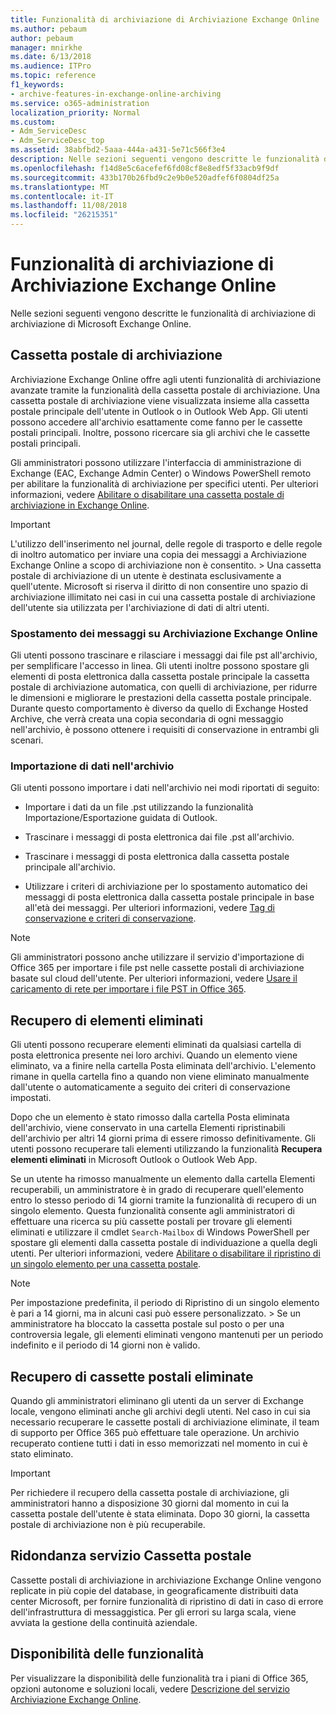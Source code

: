 ```yaml
---
title: Funzionalità di archiviazione di Archiviazione Exchange Online
ms.author: pebaum
author: pebaum
manager: mnirkhe
ms.date: 6/13/2018
ms.audience: ITPro
ms.topic: reference
f1_keywords:
- archive-features-in-exchange-online-archiving
ms.service: o365-administration
localization_priority: Normal
ms.custom:
- Adm_ServiceDesc
- Adm_ServiceDesc_top
ms.assetid: 38abfbd2-5aaa-444a-a431-5e71c566f3e4
description: Nelle sezioni seguenti vengono descritte le funzionalità di archiviazione di archiviazione di Microsoft Exchange Online.
ms.openlocfilehash: f14d8e5c6acefef6fd08cf8e8edf5f33acb9f9df
ms.sourcegitcommit: 433b170b26fbd9c2e9b0e520adfef6f0804df25a
ms.translationtype: MT
ms.contentlocale: it-IT
ms.lasthandoff: 11/08/2018
ms.locfileid: "26215351"
---
```

# <a name="archive-features-in-exchange-online-archiving"></a>Funzionalità di archiviazione di Archiviazione Exchange Online

Nelle sezioni seguenti vengono descritte le funzionalità di archiviazione di archiviazione di Microsoft Exchange Online.
  
## <a name="archive-mailbox"></a>Cassetta postale di archiviazione

Archiviazione Exchange Online offre agli utenti funzionalità di archiviazione avanzate tramite la funzionalità della cassetta postale di archiviazione. Una cassetta postale di archiviazione viene visualizzata insieme alla cassetta postale principale dell'utente in Outlook o in Outlook Web App. Gli utenti possono accedere all'archivio esattamente come fanno per le cassette postali principali. Inoltre, possono ricercare sia gli archivi che le cassette postali principali.
  
Gli amministratori possono utilizzare l'interfaccia di amministrazione di Exchange (EAC, Exchange Admin Center) o Windows PowerShell remoto per abilitare la funzionalità di archiviazione per specifici utenti. Per ulteriori informazioni, vedere [Abilitare o disabilitare una cassetta postale di archiviazione in Exchange Online](https://go.microsoft.com/fwlink/p/?LinkId=404425).
  
> [!IMPORTANT]
>  L'utilizzo dell'inserimento nel journal, delle regole di trasporto e delle regole di inoltro automatico per inviare una copia dei messaggi a Archiviazione Exchange Online a scopo di archiviazione non è consentito. >  Una cassetta postale di archiviazione di un utente è destinata esclusivamente a quell'utente. Microsoft si riserva il diritto di non consentire uno spazio di archiviazione illimitato nei casi in cui una cassetta postale di archiviazione dell'utente sia utilizzata per l'archiviazione di dati di altri utenti. 
  
### <a name="move-messages-to-exchange-online-archiving"></a>Spostamento dei messaggi su Archiviazione Exchange Online

Gli utenti possono trascinare e rilasciare i messaggi dai file pst all'archivio, per semplificare l'accesso in linea. Gli utenti inoltre possono spostare gli elementi di posta elettronica dalla cassetta postale principale la cassetta postale di archiviazione automatica, con quelli di archiviazione, per ridurre le dimensioni e migliorare le prestazioni della cassetta postale principale. Durante questo comportamento è diverso da quello di Exchange Hosted Archive, che verrà creata una copia secondaria di ogni messaggio nell'archivio, è possono ottenere i requisiti di conservazione in entrambi gli scenari. 
  
### <a name="import-data-to-the-archive"></a>Importazione di dati nell'archivio

Gli utenti possono importare i dati nell'archivio nei modi riportati di seguito:
  
- Importare i dati da un file .pst utilizzando la funzionalità Importazione/Esportazione guidata di Outlook.
    
- Trascinare i messaggi di posta elettronica dai file .pst all'archivio.
    
- Trascinare i messaggi di posta elettronica dalla cassetta postale principale all'archivio.
    
- Utilizzare i criteri di archiviazione per lo spostamento automatico dei messaggi di posta elettronica dalla cassetta postale principale in base all'età dei messaggi. Per ulteriori informazioni, vedere [Tag di conservazione e criteri di conservazione](https://go.microsoft.com/fwlink/p/?LinkId=314153).
    
> [!NOTE]
> Gli amministratori possono anche utilizzare il servizio d'importazione di Office 365 per importare i file pst nelle cassette postali di archiviazione basate sul cloud dell'utente. Per ulteriori informazioni, vedere [Usare il caricamento di rete per importare i file PST in Office 365](https://go.microsoft.com/fwlink/p/?linkid=823074). 
  
## <a name="deleted-item-recovery"></a>Recupero di elementi eliminati

Gli utenti possono recuperare elementi eliminati da qualsiasi cartella di posta elettronica presente nei loro archivi. Quando un elemento viene eliminato, va a finire nella cartella Posta eliminata dell'archivio. L'elemento rimane in quella cartella fino a quando non viene eliminato manualmente dall'utente o automaticamente a seguito dei criteri di conservazione impostati.
  
Dopo che un elemento è stato rimosso dalla cartella Posta eliminata dell'archivio, viene conservato in una cartella Elementi ripristinabili dell'archivio per altri 14 giorni prima di essere rimosso definitivamente. Gli utenti possono recuperare tali elementi utilizzando la funzionalità **Recupera elementi eliminati** in Microsoft Outlook o Outlook Web App. 
  
Se un utente ha rimosso manualmente un elemento dalla cartella Elementi recuperabili, un amministratore è in grado di recuperare quell'elemento entro lo stesso periodo di 14 giorni tramite la funzionalità di recupero di un singolo elemento. Questa funzionalità consente agli amministratori di effettuare una ricerca su più cassette postali per trovare gli elementi eliminati e utilizzare il cmdlet  `Search-Mailbox` di Windows PowerShell per spostare gli elementi dalla cassetta postale di individuazione a quella degli utenti. Per ulteriori informazioni, vedere [Abilitare o disabilitare il ripristino di un singolo elemento per una cassetta postale](https://go.microsoft.com/fwlink/p/?LinkId=314155).
  
> [!NOTE]
>  Per impostazione predefinita, il periodo di Ripristino di un singolo elemento è pari a 14 giorni, ma in alcuni casi può essere personalizzato. >  Se un amministratore ha bloccato la cassetta postale sul posto o per una controversia legale, gli elementi eliminati vengono mantenuti per un periodo indefinito e il periodo di 14 giorni non è valido. 
  
## <a name="deleted-mailbox-recovery"></a>Recupero di cassette postali eliminate

Quando gli amministratori eliminano gli utenti da un server di Exchange locale, vengono eliminati anche gli archivi degli utenti. Nel caso in cui sia necessario recuperare le cassette postali di archiviazione eliminate, il team di supporto per Office 365 può effettuare tale operazione. Un archivio recuperato contiene tutti i dati in esso memorizzati nel momento in cui è stato eliminato.
  
> [!IMPORTANT]
> Per richiedere il recupero della cassetta postale di archiviazione, gli amministratori hanno a disposizione 30 giorni dal momento in cui la cassetta postale dell'utente è stata eliminata. Dopo 30 giorni, la cassetta postale di archiviazione non è più recuperabile. 
  
## <a name="mailbox-service-redundancy"></a>Ridondanza servizio Cassetta postale

Cassette postali di archiviazione in archiviazione Exchange Online vengono replicate in più copie del database, in geograficamente distribuiti data center Microsoft, per fornire funzionalità di ripristino di dati in caso di errore dell'infrastruttura di messaggistica. Per gli errori su larga scala, viene avviata la gestione della continuità aziendale. 
  
## <a name="feature-availability"></a>Disponibilità delle funzionalità

Per visualizzare la disponibilità delle funzionalità tra i piani di Office 365, opzioni autonome e soluzioni locali, vedere [Descrizione del servizio Archiviazione Exchange Online](exchange-online-archiving-service-description.md).
  
